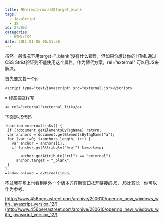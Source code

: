 ```yaml
---
title: 用relexternal代替target_blank
tags:
  - JavaScript
  - JS
id: 273002
categories:
  - HTML/CSS
date: 2011-01-05 05:51:56
---
```


虽然一般情况下用target="_blank"没有什么错误，但如果你想让你的HTML通过CSS Strict验证则不能使用这个属性。作为替代方案，rel="external" 可以用JS来解决。

首先要加载一个js

```
<script type="text/javascript" src="external.js"></script>
```

a 标签要这样写

```
<a rel="external">external link</a>
```

下面是JS代码

```
function externalLinks() {
 if (!document.getElementsByTagName) return;
 var anchors = document.getElementsByTagName("a");
 for (var i=0; i<anchors.length; i++) {
   var anchor = anchors[i];
   if (anchor.getAttribute("href") &amp;&amp;

       anchor.getAttribute("rel") == "external")
     anchor.target = "_blank";
 }
}
window.onload = externalLinks;
```

不过我在网上也看到另外一个版本的在新窗口找开链接的JS，JS比较长，你可以作为参考。

[http://www.456bereastreet.com/archive/200610/opening_new_windows_with_javascript_version_12/](http://www.456bereastreet.com/archive/200610/opening_new_windows_with_javascript_version_12/)